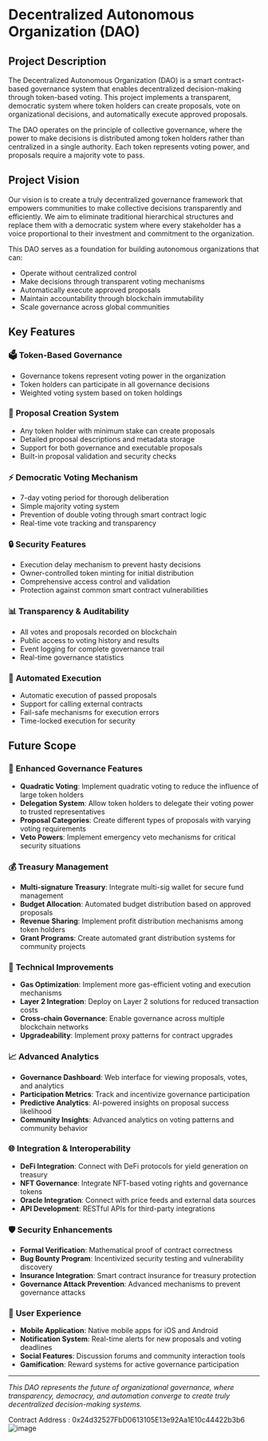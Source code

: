 # Decentralized Autonomous Organization (DAO)

## Project Description

The Decentralized Autonomous Organization (DAO) is a smart contract-based governance system that enables decentralized decision-making through token-based voting. This project implements a transparent, democratic system where token holders can create proposals, vote on organizational decisions, and automatically execute approved proposals.

The DAO operates on the principle of collective governance, where the power to make decisions is distributed among token holders rather than centralized in a single authority. Each token represents voting power, and proposals require a majority vote to pass.

## Project Vision

Our vision is to create a truly decentralized governance framework that empowers communities to make collective decisions transparently and efficiently. We aim to eliminate traditional hierarchical structures and replace them with a democratic system where every stakeholder has a voice proportional to their investment and commitment to the organization.

This DAO serves as a foundation for building autonomous organizations that can:
- Operate without centralized control
- Make decisions through transparent voting mechanisms
- Automatically execute approved proposals
- Maintain accountability through blockchain immutability
- Scale governance across global communities

## Key Features

### 🗳️ **Token-Based Governance**
- Governance tokens represent voting power in the organization
- Token holders can participate in all governance decisions
- Weighted voting system based on token holdings

### 📝 **Proposal Creation System**
- Any token holder with minimum stake can create proposals
- Detailed proposal descriptions and metadata storage
- Support for both governance and executable proposals
- Built-in proposal validation and security checks

### ⚡ **Democratic Voting Mechanism**
- 7-day voting period for thorough deliberation
- Simple majority voting system
- Prevention of double voting through smart contract logic
- Real-time vote tracking and transparency

### 🔒 **Security Features**
- Execution delay mechanism to prevent hasty decisions
- Owner-controlled token minting for initial distribution
- Comprehensive access control and validation
- Protection against common smart contract vulnerabilities

### 📊 **Transparency & Auditability**
- All votes and proposals recorded on blockchain
- Public access to voting history and results
- Event logging for complete governance trail
- Real-time governance statistics

### 🤖 **Automated Execution**
- Automatic execution of passed proposals
- Support for calling external contracts
- Fail-safe mechanisms for execution errors
- Time-locked execution for security

## Future Scope

### 🚀 **Enhanced Governance Features**
- **Quadratic Voting**: Implement quadratic voting to reduce the influence of large token holders
- **Delegation System**: Allow token holders to delegate their voting power to trusted representatives
- **Proposal Categories**: Create different types of proposals with varying voting requirements
- **Veto Powers**: Implement emergency veto mechanisms for critical security situations

### 💰 **Treasury Management**
- **Multi-signature Treasury**: Integrate multi-sig wallet for secure fund management
- **Budget Allocation**: Automated budget distribution based on approved proposals
- **Revenue Sharing**: Implement profit distribution mechanisms among token holders
- **Grant Programs**: Create automated grant distribution systems for community projects

### 🔧 **Technical Improvements**
- **Gas Optimization**: Implement more gas-efficient voting and execution mechanisms
- **Layer 2 Integration**: Deploy on Layer 2 solutions for reduced transaction costs
- **Cross-chain Governance**: Enable governance across multiple blockchain networks
- **Upgradeability**: Implement proxy patterns for contract upgrades

### 📈 **Advanced Analytics**
- **Governance Dashboard**: Web interface for viewing proposals, votes, and analytics
- **Participation Metrics**: Track and incentivize governance participation
- **Predictive Analytics**: AI-powered insights on proposal success likelihood
- **Community Insights**: Advanced analytics on voting patterns and community behavior

### 🌐 **Integration & Interoperability**
- **DeFi Integration**: Connect with DeFi protocols for yield generation on treasury
- **NFT Governance**: Integrate NFT-based voting rights and governance tokens
- **Oracle Integration**: Connect with price feeds and external data sources
- **API Development**: RESTful APIs for third-party integrations

### 🛡️ **Security Enhancements**
- **Formal Verification**: Mathematical proof of contract correctness
- **Bug Bounty Program**: Incentivized security testing and vulnerability discovery
- **Insurance Integration**: Smart contract insurance for treasury protection
- **Governance Attack Prevention**: Advanced mechanisms to prevent governance attacks

### 📱 **User Experience**
- **Mobile Application**: Native mobile apps for iOS and Android
- **Notification System**: Real-time alerts for new proposals and voting deadlines
- **Social Features**: Discussion forums and community interaction tools
- **Gamification**: Reward systems for active governance participation

---

*This DAO represents the future of organizational governance, where transparency, democracy, and automation converge to create truly decentralized decision-making systems.*

 Contract Address : 0x24d32527FbD0613105E13e92Aa1E10c44422b3b6
 ![image](https://github.com/user-attachments/assets/3d0e12f4-3b10-4ad6-a5c1-8695c192376c)
